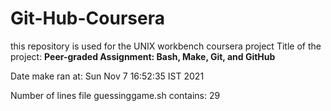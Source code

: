 # Git-Hub-Coursera
this repository is used for the UNIX workbench coursera project
Title of the project: __Peer-graded Assignment: Bash, Make, Git, and GitHub__

Date make ran at:
Sun Nov  7  16:52:35 IST 2021

Number of lines file guessinggame.sh contains:
      29
